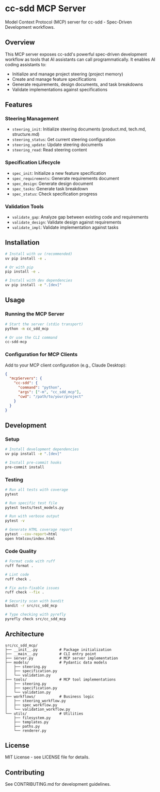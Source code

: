 # cc-sdd MCP Server

Model Context Protocol (MCP) server for cc-sdd - Spec-Driven Development workflows.

## Overview

This MCP server exposes cc-sdd's powerful spec-driven development workflow as tools that AI assistants can call programmatically. It enables AI coding assistants to:

- Initialize and manage project steering (project memory)
- Create and manage feature specifications
- Generate requirements, design documents, and task breakdowns
- Validate implementations against specifications

## Features

### Steering Management
- `steering_init`: Initialize steering documents (product.md, tech.md, structure.md)
- `steering_status`: Get current steering configuration
- `steering_update`: Update steering documents
- `steering_read`: Read steering content

### Specification Lifecycle
- `spec_init`: Initialize a new feature specification
- `spec_requirements`: Generate requirements document
- `spec_design`: Generate design document
- `spec_tasks`: Generate task breakdown
- `spec_status`: Check specification progress

### Validation Tools
- `validate_gap`: Analyze gap between existing code and requirements
- `validate_design`: Validate design against requirements
- `validate_impl`: Validate implementation against tasks

## Installation

```bash
# Install with uv (recommended)
uv pip install -e .

# Or with pip
pip install -e .

# Install with dev dependencies
uv pip install -e ".[dev]"
```

## Usage

### Running the MCP Server

```bash
# Start the server (stdio transport)
python -m cc_sdd_mcp

# Or use the CLI command
cc-sdd-mcp
```

### Configuration for MCP Clients

Add to your MCP client configuration (e.g., Claude Desktop):

```json
{
  "mcpServers": {
    "cc-sdd": {
      "command": "python",
      "args": ["-m", "cc_sdd_mcp"],
      "cwd": "/path/to/your/project"
    }
  }
}
```

## Development

### Setup

```bash
# Install development dependencies
uv pip install -e ".[dev]"

# Install pre-commit hooks
pre-commit install
```

### Testing

```bash
# Run all tests with coverage
pytest

# Run specific test file
pytest tests/test_models.py

# Run with verbose output
pytest -v

# Generate HTML coverage report
pytest --cov-report=html
open htmlcov/index.html
```

### Code Quality

```bash
# Format code with ruff
ruff format .

# Lint code
ruff check .

# Fix auto-fixable issues
ruff check --fix .

# Security scan with bandit
bandit -r src/cc_sdd_mcp

# Type checking with pyrefly
pyrefly check src/cc_sdd_mcp
```

## Architecture

```
src/cc_sdd_mcp/
├── __init__.py          # Package initialization
├── __main__.py          # CLI entry point
├── server.py            # MCP server implementation
├── models/              # Pydantic data models
│   ├── steering.py
│   ├── specification.py
│   └── validation.py
├── tools/               # MCP tool implementations
│   ├── steering.py
│   ├── specification.py
│   └── validation.py
├── workflows/           # Business logic
│   ├── steering_workflow.py
│   ├── spec_workflow.py
│   └── validation_workflow.py
└── utils/               # Utilities
    ├── filesystem.py
    ├── templates.py
    ├── paths.py
    └── renderer.py
```

## License

MIT License - see LICENSE file for details.

## Contributing

See CONTRIBUTING.md for development guidelines.

